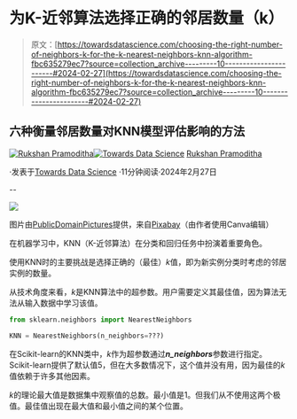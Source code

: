 # 为K-近邻算法选择正确的邻居数量（k）

> 原文：[https://towardsdatascience.com/choosing-the-right-number-of-neighbors-k-for-the-k-nearest-neighbors-knn-algorithm-fbc635279ec7?source=collection_archive---------10-----------------------#2024-02-27](https://towardsdatascience.com/choosing-the-right-number-of-neighbors-k-for-the-k-nearest-neighbors-knn-algorithm-fbc635279ec7?source=collection_archive---------10-----------------------#2024-02-27)

## 六种衡量邻居数量对KNN模型评估影响的方法

[](https://rukshanpramoditha.medium.com/?source=post_page---byline--fbc635279ec7--------------------------------)[![Rukshan Pramoditha](../Images/b80426aff64ff186cb915795644590b1.png)](https://rukshanpramoditha.medium.com/?source=post_page---byline--fbc635279ec7--------------------------------)[](https://towardsdatascience.com/?source=post_page---byline--fbc635279ec7--------------------------------)[![Towards Data Science](../Images/a6ff2676ffcc0c7aad8aaf1d79379785.png)](https://towardsdatascience.com/?source=post_page---byline--fbc635279ec7--------------------------------) [Rukshan Pramoditha](https://rukshanpramoditha.medium.com/?source=post_page---byline--fbc635279ec7--------------------------------)

·发表于[Towards Data Science](https://towardsdatascience.com/?source=post_page---byline--fbc635279ec7--------------------------------) ·11分钟阅读·2024年2月27日

--

![](../Images/9927276f83fb236a0edcf16794733522.png)

图片由[PublicDomainPictures](https://pixabay.com/users/publicdomainpictures-14/?utm_source=link-attribution&utm_medium=referral&utm_campaign=image&utm_content=2277)提供，来自[Pixabay](https://pixabay.com//?utm_source=link-attribution&utm_medium=referral&utm_campaign=image&utm_content=2277)（由作者使用Canva编辑）

在机器学习中，KNN（K-近邻算法）在分类和回归任务中扮演着重要角色。

使用KNN时的主要挑战是选择正确的（最佳）*k*值，即为新实例分类时考虑的邻居实例的数量。

从技术角度来看，*k*是KNN算法中的超参数。用户需要定义其最佳值，因为算法无法从输入数据中学习该值。

```py
from sklearn.neighbors import NearestNeighbors

KNN = NearestNeighbors(n_neighbors=???)
```

在Scikit-learn的KNN类中，*k*作为超参数通过***n_neighbors***参数进行指定。Scikit-learn提供了默认值5，但在大多数情况下，这个值并没有用，因为最佳的*k*值依赖于许多其他因素。

*k*的理论最大值是数据集中观察值的总数。最小值是1。但我们从不使用这两个极值。最佳值出现在最大值和最小值之间的某个位置。
